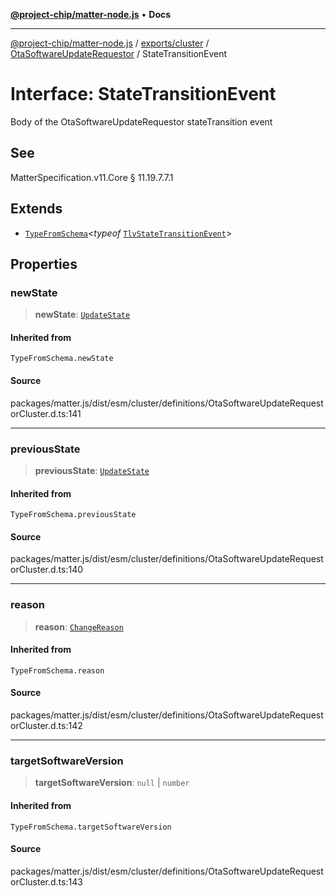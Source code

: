 [**@project-chip/matter-node.js**](../../../../../README.md) • **Docs**

***

[@project-chip/matter-node.js](../../../../../modules.md) / [exports/cluster](../../../README.md) / [OtaSoftwareUpdateRequestor](../README.md) / StateTransitionEvent

# Interface: StateTransitionEvent

Body of the OtaSoftwareUpdateRequestor stateTransition event

## See

MatterSpecification.v11.Core § 11.19.7.7.1

## Extends

- [`TypeFromSchema`](../../../../tlv/README.md#typefromschemas)\<*typeof* [`TlvStateTransitionEvent`](../README.md#tlvstatetransitionevent)\>

## Properties

### newState

> **newState**: [`UpdateState`](../enumerations/UpdateState.md)

#### Inherited from

`TypeFromSchema.newState`

#### Source

packages/matter.js/dist/esm/cluster/definitions/OtaSoftwareUpdateRequestorCluster.d.ts:141

***

### previousState

> **previousState**: [`UpdateState`](../enumerations/UpdateState.md)

#### Inherited from

`TypeFromSchema.previousState`

#### Source

packages/matter.js/dist/esm/cluster/definitions/OtaSoftwareUpdateRequestorCluster.d.ts:140

***

### reason

> **reason**: [`ChangeReason`](../enumerations/ChangeReason.md)

#### Inherited from

`TypeFromSchema.reason`

#### Source

packages/matter.js/dist/esm/cluster/definitions/OtaSoftwareUpdateRequestorCluster.d.ts:142

***

### targetSoftwareVersion

> **targetSoftwareVersion**: `null` \| `number`

#### Inherited from

`TypeFromSchema.targetSoftwareVersion`

#### Source

packages/matter.js/dist/esm/cluster/definitions/OtaSoftwareUpdateRequestorCluster.d.ts:143
